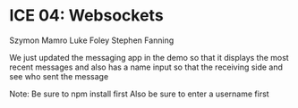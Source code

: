 # ICE 04: Websockets

Szymon Mamro
Luke Foley
Stephen Fanning

We just updated the messaging app in the demo so that it displays the most recent
messages and also has a name input so that the receiving side and see who sent the message

Note: Be sure to npm install first
Also be sure to enter a username first

